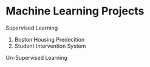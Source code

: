 # Machine Learning Projects
Supervised Learning
1. Boston Housing Predecition 
2. Student Intervention System

Un-Supervised Learning